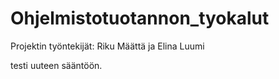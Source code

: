 # Ohjelmistotuotannon_tyokalut

Projektin työntekijät:
Riku Määttä ja Elina Luumi

testi uuteen sääntöön.
